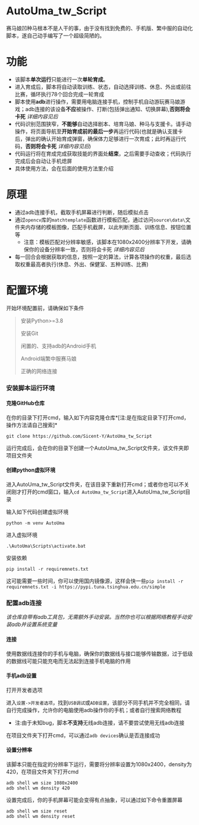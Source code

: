 # AutoUma_tw_Script
赛马娘凹种马根本不是人干的事，由于没有找到免费的、手机版、繁中服的自动化脚本，遂自己动手编写了一个超级简陋的。

# 功能
- 该脚本**单次运行**只能进行一次**单轮育成**。
- 进入育成后，脚本将自动读取训练、状态，自动选择训练、休息、外出或前往比赛，循环执行78个回合完成一轮育成
- 脚本使用**adb**进行操作，需要用电脑连接手机，控制手机自动游玩赛马娘游戏；adb连接的该设备**不应**被操作、打断(包括弹出通知、切换屏幕),**否则将会卡死** *详细内容见后*
- 代码识别范围狭窄，**不能够**自动选择剧本、培育马娘、种马与支援卡。请手动操作，将页面导航至**开始育成前的最后一步**再运行代码(也就是确认支援卡后，弹出的确认开始育成弹窗，确保体力足够进行一次育成；此时再运行代码，**否则将会卡死** *详细内容见后*)
- 代码运行将在育成完成获取技能的界面处**结束**，之后需要手动查收；代码执行完成后会自动让手机熄屏
- 具体使用方法，会在后面的使用方法里介绍

# 原理
- 通过adb连接手机，截取手机屏幕进行判断，随后模拟点击
- 通过`opencv`库的`matchtemplate`函数进行模板匹配，通过访问`source\data\`文件夹内存储的模板图像，匹配手机截屏，以此判断页面、训练信息、按钮位置等
  - 注意：模板匹配对分辨率敏感，该脚本在1080x2400分辨率下开发，请确保你的设备分辨率一致，否则将会卡死 *详细内容见后*
- 每一回合会根据获取的信息，按照一定的算法，计算各项操作的权重，最后选取权重最高者执行(休息、外出、保健室、五种训练、比赛)
  
# 配置环境
开始环境配置前，请确保如下条件
> 安装Python>=3.8
> 
> 安装Git
> 
> 闲置的、支持adb的Android手机
>
> Android端繁中服赛马娘
> 
> 正确的网络连接

### 安装脚本运行环境
#### 克隆GitHub仓库

在你的目录下打开cmd，输入如下内容克隆仓库*\[注:是在指定目录下打开cmd，操作方法请自己搜索\]*
```
git clone https://github.com/Sicent-Y/AutoUma_tw_Script
```

运行完成后，会在你的目录下创建一个AutoUma_tw_Script文件夹，该文件夹即项目文件夹

#### 创建python虚拟环境

进入AutoUma_tw_Script文件夹，在该目录下重新打开cmd；或者你也可以不关闭刚才打开的cmd窗口，输入`cd AutoUma_tw_Script`进入AutoUma_tw_Script目录

输入如下代码创建虚拟环境
```
python -m venv AutoUma
```

进入虚拟环境
```
.\AutoUma\Scripts\activate.bat
```

安装依赖
```
pip install -r requiremnets.txt
```

这可能需要一些时间，你可以使用国内镜像源，这样会快一些`pip install -r requiremnets.txt -i https://pypi.tuna.tsinghua.edu.cn/simple`

### 配置adb连接
*该仓库自带有adb工具包，无需额外手动安装。当然你也可以根据网络教程手动安装adb并设置系统变量*
#### 连接
使用数据线连接你的手机与电脑，确保你的数据线与接口能够传输数据，过于低级的数据线可能只能充电而无法起到连接手机电脑的作用
#### 手机adb设置
打开开发者选项

进入`设置->开发者选项`，找到`USB调试`或`ADB设置`，该部分不同手机并不完全相同，请自行完成操作，允许你的电脑使用adb操作你的手机；或者自行搜索网络教程

  - 注:由于未知bug，脚本**不支持**无线adb连接，请不要尝试使用无线adb连接
 
在项目文件夹下打开cmd，可以通过`adb devices`确认是否连接成功

#### 设置分辨率
该脚本只能在指定的分辨率下运行，需要将分辨率设置为1080x2400，density为420，在项目文件夹下打开cmd
```
adb shell wm size 1080x2400
adb shell wm density 420
```

设置完成后，你的手机屏幕可能会变得有点抽象，可以通过如下命令重置屏幕
```
adb shell wm size reset
adb shell wm density reset
```
